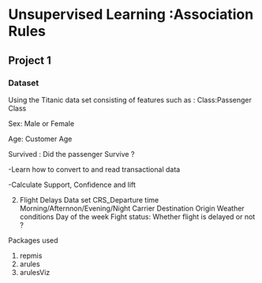 # Unsupervised Learning :Association Rules

## Project 1
### Dataset

Using the Titanic data set consisting of features such as : 
Class:Passenger Class

Sex: Male or Female

Age: Customer Age 

Survived : Did the passenger Survive ?







-Learn how to convert to and read transactional data 

-Calculate Support, Confidence and lift





2. Flight Delays Data set
CRS_Departure time  Morning/Afternnon/Evening/Night
Carrier
Destination
Origin
Weather conditions
Day of the week
Fight status: Whether flight is delayed or not ?


Packages used 
1. repmis
2. arules
3. arulesViz

